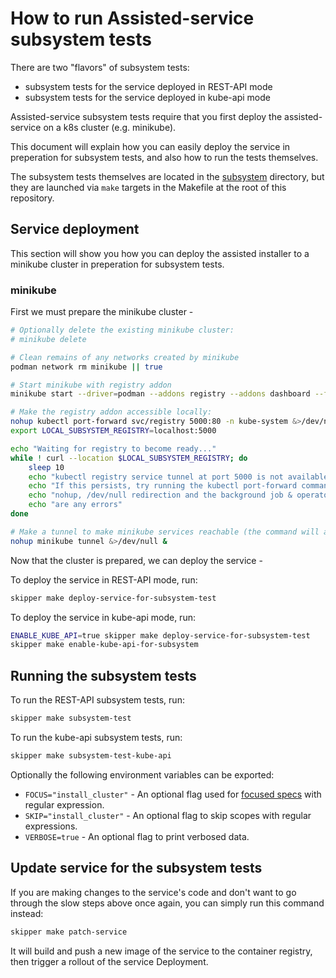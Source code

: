# How to run Assisted-service subsystem tests

There are two "flavors" of subsystem tests:

- subsystem tests for the service deployed in REST-API mode
- subsystem tests for the service deployed in kube-api mode

Assisted-service subsystem tests require that you first deploy the
assisted-service on a k8s cluster (e.g. minikube).

This document will explain how you can easily deploy the service in preperation
for subsystem tests, and also how to run the tests themselves.

The subsystem tests themselves are located in the
[subsystem](https://github.com/openshift/assisted-service/tree/master/subsystem)
directory, but they are launched via `make` targets in the Makefile at the root
of this repository.

## Service deployment

This section will show you how you can deploy the assisted installer to
a minikube cluster in preperation for subsystem tests.

### minikube

First we must prepare the minikube cluster -

```bash
# Optionally delete the existing minikube cluster:
# minikube delete

# Clean remains of any networks created by minikube
podman network rm minikube || true

# Start minikube with registry addon
minikube start --driver=podman --addons registry --addons dashboard --force

# Make the registry addon accessible locally:
nohup kubectl port-forward svc/registry 5000:80 -n kube-system &>/dev/null &
export LOCAL_SUBSYSTEM_REGISTRY=localhost:5000

echo "Waiting for registry to become ready..."
while ! curl --location $LOCAL_SUBSYSTEM_REGISTRY; do
    sleep 10
    echo "kubectl registry service tunnel at port 5000 is not available yet, retrying..."
    echo "If this persists, try running the kubectl port-forward command above without"
    echo "nohup, /dev/null redirection and the background job & operator and see if there"
    echo "are any errors"
done

# Make a tunnel to make minikube services reachable (the command will ask for root password):
nohup minikube tunnel &>/dev/null &
```

Now that the cluster is prepared, we can deploy the service -

To deploy the service in REST-API mode, run:

```bash
skipper make deploy-service-for-subsystem-test
```

To deploy the service in kube-api mode, run:

```bash
ENABLE_KUBE_API=true skipper make deploy-service-for-subsystem-test
skipper make enable-kube-api-for-subsystem
```

## Running the subsystem tests

To run the REST-API subsystem tests, run:

```bash
skipper make subsystem-test
```

To run the kube-api subsystem tests, run:

```bash
skipper make subsystem-test-kube-api
```

Optionally the following environment variables can be exported:

- `FOCUS="install_cluster"` - An optional flag used for [focused specs](https://onsi.github.io/ginkgo/#focused-specs) with regular expression.
- `SKIP="install_cluster"` - An optional flag to skip scopes with regular expressions.
- `VERBOSE=true` - An optional flag to print verbosed data.

## Update service for the subsystem tests

If you are making changes to the service's code and don't want to go through
the slow steps above once again, you can simply run this command instead:

```bash
skipper make patch-service
```

It will build and push a new image of the service to the container registry,
then trigger a rollout of the service Deployment.
